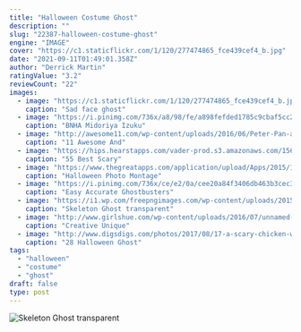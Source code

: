 ```yaml
---
title: "Halloween Costume Ghost"
description: ""
slug: "22387-halloween-costume-ghost"
engine: "IMAGE"
cover: "https://c1.staticflickr.com/1/120/277474865_fce439cef4_b.jpg"
date: "2021-09-11T01:49:01.358Z"
author: "Derrick Martin"
ratingValue: "3.2"
reviewCount: "22"
images:
  - image: "https://c1.staticflickr.com/1/120/277474865_fce439cef4_b.jpg"
    caption: "Sad face ghost"
  - image: "https://i.pinimg.com/736x/a8/98/fe/a898fefded1785c9cbaf5cc24e652e1e.jpg"
    caption: "BNHA Midoriya Izuku"
  - image: "http://awesome11.com/wp-content/uploads/2016/06/Peter-Pan-and-Shadow-costumes.jpg"
    caption: "11 Awesome And"
  - image: "https://hips.hearstapps.com/vader-prod.s3.amazonaws.com/1569246551-scary-halloween-costumes-scary-nurse-1569246533.jpg?crop=0.9333333333333332xw:1xh;center,top&resize=480:*"
    caption: "55 Best Scary"
  - image: "https://www.thegreatapps.com/application/upload/Apps/2015/12/halloween-photo-montage-189.png"
    caption: "Halloween Photo Montage"
  - image: "https://i.pinimg.com/736x/ce/e2/0a/cee20a84f3406db463b3cec3bfd32037--ghostbusters-costume-halloween-make.jpg"
    caption: "Easy Accurate Ghostbusters"
  - image: "https://i1.wp.com/freepngimages.com/wp-content/uploads/2015/10/skeleton-ghost-transparent-background-image-halloween.png?fit=847%2C1521"
    caption: "Skeleton Ghost transparent"
  - image: "http://www.girlshue.com/wp-content/uploads/2016/07/unnamed-file-2407.jpg"
    caption: "Creative Unique"
  - image: "http://www.digsdigs.com/photos/2017/08/17-a-scary-chicken-wire-ghost-for-outdoors-turn-on-your-imagination-to-realize-some-in-the-yard.jpg"
    caption: "28 Halloween Ghost"
tags:
  - "halloween"
  - "costume"
  - "ghost"
draft: false
type: post
---
```



![Skeleton Ghost transparent](https://i1.wp.com/freepngimages.com/wp-content/uploads/2015/10/skeleton-ghost-transparent-background-image-halloween.png?fit=847%2C1521 "Skeleton Ghost transparent")


<!--inArticleAds-->

<!--galleryOne-->


<!--inArticleAds-->

<!--galleryTwo-->


<!--galleryThree-->


